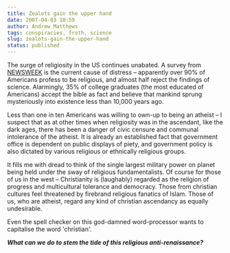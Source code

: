 ```yaml
---
title: Zealots gain the upper hand
date: 2007-04-03 10:59
author: Andrew Matthews
tags: conspiracies, froth, science
slug: zealots-gain-the-upper-hand
status: published
---
```


The surge of religiosity in the US continues unabated. A survey from [NEWSWEEK](http://www.msnbc.msn.com/id/17879317/site/newsweek/) is the current cause of distress – apparently over 90% of Americans profess to be religious, and almost half reject the findings of science. Alarmingly, 35% of college graduates (the most educated of Americans) accept the bible as fact and believe that mankind sprung mysteriously into existence less than 10,000 years ago.

Less than one in ten Americans was willing to own-up to being an atheist – I suspect that as at other times when religiosity was in the ascendant, like the dark ages, there has been a danger of civic censure and communal intolerance of the atheist. It is already an established fact that government office is dependent on public displays of piety, and government policy is also dictated by various religious or ethnically religious groups.

It fills me with dread to think of the single largest military power on planet being held under the sway of religious fundamentalists. Of course for those of us in the west – Christianity is (laughably) regarded as the religion of progress and multicultural tolerance and democracy. Those from christian cultures feel threatened by firebrand religious fanatics of Islam. Those of us, who are atheist, regard any kind of christian ascendancy as equally undesirable.

Even the spell checker on this god-damned word-processor wants to capitalise the word 'christian'.

***What can we do to stem the tide of this religious anti-renaissance?***

